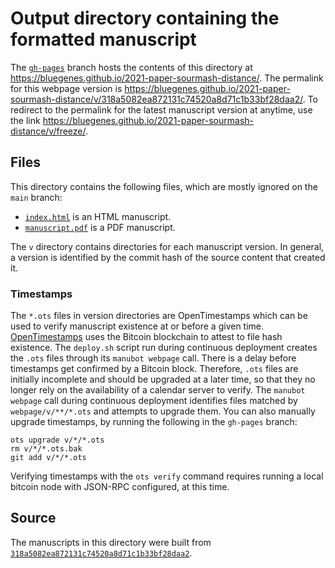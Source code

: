 # Output directory containing the formatted manuscript

The [`gh-pages`](https://github.com/bluegenes/2021-paper-sourmash-distance/tree/gh-pages) branch hosts the contents of this directory at <https://bluegenes.github.io/2021-paper-sourmash-distance/>.
The permalink for this webpage version is <https://bluegenes.github.io/2021-paper-sourmash-distance/v/318a5082ea872131c74520a8d71c1b33bf28daa2/>.
To redirect to the permalink for the latest manuscript version at anytime, use the link <https://bluegenes.github.io/2021-paper-sourmash-distance/v/freeze/>.

## Files

This directory contains the following files, which are mostly ignored on the `main` branch:

+ [`index.html`](index.html) is an HTML manuscript.
+ [`manuscript.pdf`](manuscript.pdf) is a PDF manuscript.

The `v` directory contains directories for each manuscript version.
In general, a version is identified by the commit hash of the source content that created it.

### Timestamps

The `*.ots` files in version directories are OpenTimestamps which can be used to verify manuscript existence at or before a given time.
[OpenTimestamps](https://opentimestamps.org/) uses the Bitcoin blockchain to attest to file hash existence.
The `deploy.sh` script run during continuous deployment creates the `.ots` files through its `manubot webpage` call.
There is a delay before timestamps get confirmed by a Bitcoin block.
Therefore, `.ots` files are initially incomplete and should be upgraded at a later time, so that they no longer rely on the availability of a calendar server to verify.
The `manubot webpage` call during continuous deployment identifies files matched by `webpage/v/**/*.ots` and attempts to upgrade them.
You can also manually upgrade timestamps, by running the following in the `gh-pages` branch:

```shell
ots upgrade v/*/*.ots
rm v/*/*.ots.bak
git add v/*/*.ots
```

Verifying timestamps with the `ots verify` command requires running a local bitcoin node with JSON-RPC configured, at this time.

## Source

The manuscripts in this directory were built from
[`318a5082ea872131c74520a8d71c1b33bf28daa2`](https://github.com/bluegenes/2021-paper-sourmash-distance/commit/318a5082ea872131c74520a8d71c1b33bf28daa2).
